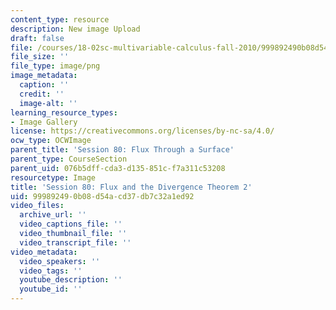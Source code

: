 ```yaml
---
content_type: resource
description: New image Upload
draft: false
file: /courses/18-02sc-multivariable-calculus-fall-2010/999892490b08d54acd37db7c32a1ed92_MIT18_02SC_L27Brds_6.png
file_size: ''
file_type: image/png
image_metadata:
  caption: ''
  credit: ''
  image-alt: ''
learning_resource_types:
- Image Gallery
license: https://creativecommons.org/licenses/by-nc-sa/4.0/
ocw_type: OCWImage
parent_title: 'Session 80: Flux Through a Surface'
parent_type: CourseSection
parent_uid: 076b5dff-cda3-d135-851c-f7a311c53208
resourcetype: Image
title: 'Session 80: Flux and the Divergence Theorem 2'
uid: 99989249-0b08-d54a-cd37-db7c32a1ed92
video_files:
  archive_url: ''
  video_captions_file: ''
  video_thumbnail_file: ''
  video_transcript_file: ''
video_metadata:
  video_speakers: ''
  video_tags: ''
  youtube_description: ''
  youtube_id: ''
---
```

